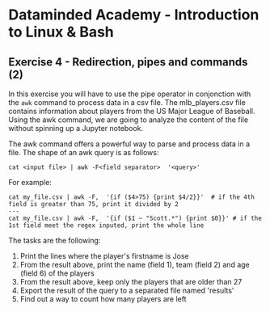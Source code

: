# Dataminded Academy - Introduction to Linux & Bash
## Exercise 4 - Redirection, pipes and commands (2)

In this exercise you will have to use the pipe operator in conjonction with the `awk` command to process data in a csv file. The mlb_players.csv file contains information about players from the US Major League of Baseball. Using the awk command, we are going to analyze the content of the file without spinning up a Jupyter notebook.

The awk command offers a powerful way to parse and process data in a file. The shape of an awk query is as follows:

```
cat <input file> | awk -F<field separator>  '<query>'
```

For example:
```
cat my_file.csv | awk -F,  '{if ($4>75) {print $4/2}}'  # if the 4th field is greater than 75, print it divided by 2
---
cat my_file.csv | awk -F,  '{if ($1 ~ "Scott.*") {print $0}}' # if the 1st field meet the regex inputed, print the whole line
```


The tasks are the following:

1. Print the lines where the player's firstname is Jose
2. From the result above, print the name (field 1), team (field 2) and age (field 6) of the players
3. From the result above, keep only the players that are older than 27
4. Export the result of the query to a separated file named 'results'
5. Find out a way to count how many players are left
